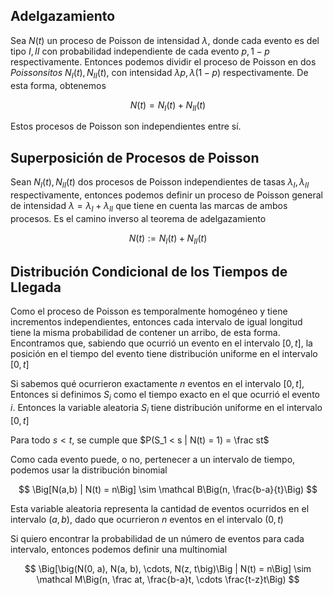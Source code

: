 ## Adelgazamiento

Sea $N(t)$ un proceso de Poisson de intensidad $\lambda$, donde cada evento es del tipo $I, II$ con probabilidad independiente de cada evento $p, 1{-}p$ respectivamente. Entonces podemos dividir el proceso de Poisson en dos *Poissonsitos* $N_I(t), N_{II}(t)$, con intensidad $\lambda p, \lambda (1{-}p)$ respectivamente. De esta forma, obtenemos

$$
N(t) = N_I(t) + N_{II}(t)
$$

Estos procesos de Poisson son independientes entre sí.

## Superposición de Procesos de Poisson

Sean $N_I(t), N_{II}(t)$ dos procesos de Poisson independientes de tasas $\lambda_I,  \lambda_{II}$ respectivamente, entonces podemos definir un proceso de Poisson general de intensidad $\lambda = \lambda_I + \lambda_{II}$ que tiene en cuenta las marcas de ambos procesos. Es el camino inverso al teorema de adelgazamiento

$$
N(t) := N_I(t) + N_{II}(t)
$$

## Distribución Condicional de los Tiempos de Llegada

Como el proceso de Poisson es temporalmente homogéneo y tiene incrementos independientes, entonces cada intervalo de igual longitud tiene la misma probabilidad de contener un arribo, de esta forma. Encontramos que, sabiendo que ocurrió un evento en el intervalo $[0, t]$, la posición en el tiempo del evento tiene distribución uniforme en el intervalo $[0, t]$

Si sabemos qué ocurrieron exactamente $n$ eventos en el intervalo $[0, t]$, Entonces si definimos $S_i$ como el tiempo exacto en el que ocurrió el evento $i$. Entonces la variable aleatoria $S_i$ tiene distribución uniforme en el intervalo $[0, t]$

Para todo $s < t$, se cumple que $P(S_1 < s | N(t) = 1) = \frac st$

Como cada evento puede, o no, pertenecer a un intervalo de tiempo, podemos usar la distribución binomial

$$
\Big[N(a,b) | N(t) = n\Big] \sim \mathcal B\Big(n, \frac{b-a}{t}\Big)
$$

Esta variable aleatoria representa la cantidad de eventos ocurridos en el intervalo $(a,b)$, dado que ocurrieron $n$ eventos en el intervalo $(0, t)$

Si quiero encontrar la probabilidad de un número de eventos para cada intervalo, entonces podemos definir una multinomial

$$
\Big[\big(N(0, a), N(a, b), \cdots, N(z, t\big)\Big | N(t) = n\Big] \sim \mathcal M\Big(n, \frac at, \frac{b-a}t, \cdots \frac{t-z}t\Big)
$$
